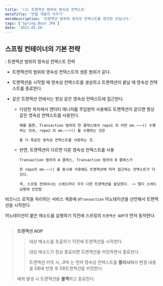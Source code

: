 ```yaml
---
title: '(1) 트랜잭션 범위와 영속성 컨텍스트'
metaTitle: '만렙 개발자 키우기'
metaDescription: '트랜잭션 범위와 영속성 컨텍스트를 정리한 곳입니다.'
tags: ['Spring Boot JPA']
date: '2021-01-26'
---
```


## 스프링 컨테이너의 기본 전략

: 트랜잭션 범위의 영속성 컨텍스트 전략

- 트랜잭션의 범위와 영속성 컨텍스트의 생존 범위가 같다.

* 트랜잭션을 시작할 때 영속성 컨텍스트를 생성하고 트랜잭션이 끝날 때 영속성 컨텍스트를 종료한다.

- 같은 트랜잭션 안에서는 항상 같은 영속성 컨텍스트에 접근한다.

  - 다양한 위치에서 엔티티 매니저를 주입받아 사용해도 트랜잭션이 같으면 항상 같은 영속성 컨텍스트를 사용한다.

        예를 들면, Transaction 범위의 한 클래스에서 repo1 의 어떤 em.~~~() 수행하는 것과, repo2 의 em.~~!() 를 수행하는 것은

        둘 다 똑같은 영속성 컨텍스트를 사용하는 것.

  - 반면, 트랜잭션이 다르면 다른 영속성 컨텍스트를 사용

        Transaction 범위의 A 클래스, Transaction 범위의 B 클래스가

        한 repo의 em.~~() 를 동시에 사용해도 트랜잭션에 따라 접근하는 컨텍스트가 다르다.

        즉, 스프링 컨테이너는 스레드마다 각각 다른 트랜잭션을 할당한다. -> 멀티 스레드 상황에 안전함

비즈니스 로직을 처리하는 서비스 계층에 `@Transaction` 어노테이션을 선언해서 트랜잭션을 시작한다.

어노테이션이 붙은 메소드를 실행하기 직전에 스프링의 `트랜잭션 AOP`가 먼저 동작한다.
<br/>
<br/>

> **트랜잭션 AOP**
>
> > 대상 메소드를 호출하기 직전에 트랜잭션을 시작한다.
> >
> > 대상 메소드가 정상 종료되면 트랜잭션을 커밋하면서 종료한다.
> >
> > 트랜잭션 커밋 시, JPA 는 먼저 영속성 컨텍스트를 **플러시**해서 변경 내용을 DB에 반영 후 DB트랜잭션을 커밋한다.
>
> 예외 발생 시 트랜잭션을 **롤백**하고 종료한다.
